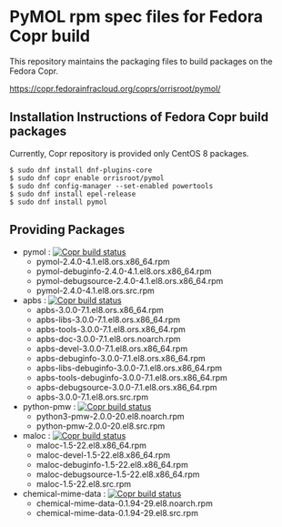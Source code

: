 # PyMOL rpm spec files for Fedora Copr build
This repository maintains the packaging files to build packages on the Fedora Copr.

https://copr.fedorainfracloud.org/coprs/orrisroot/pymol/

## Installation Instructions of Fedora Copr build packages
Currently, Copr repository is provided only CentOS 8 packages.
```
$ sudo dnf install dnf-plugins-core
$ sudo dnf copr enable orrisroot/pymol
$ sudo dnf config-manager --set-enabled powertools
$ sudo dnf install epel-release
$ sudo dnf install pymol
```

## Providing Packages
* pymol : [![Copr build status](https://copr.fedorainfracloud.org/coprs/orrisroot/pymol/package/pymol/status_image/last_build.png)](https://copr.fedorainfracloud.org/coprs/orrisroot/pymol/package/pymol/)
  * pymol-2.4.0-4.1.el8.ors.x86_64.rpm
  * pymol-debuginfo-2.4.0-4.1.el8.ors.x86_64.rpm
  * pymol-debugsource-2.4.0-4.1.el8.ors.x86_64.rpm
  * pymol-2.4.0-4.1.el8.ors.src.rpm
* apbs : [![Copr build status](https://copr.fedorainfracloud.org/coprs/orrisroot/pymol/package/apbs/status_image/last_build.png)](https://copr.fedorainfracloud.org/coprs/orrisroot/pymol/package/apbs/)
  * apbs-3.0.0-7.1.el8.ors.x86_64.rpm
  * apbs-libs-3.0.0-7.1.el8.ors.x86_64.rpm
  * apbs-tools-3.0.0-7.1.el8.ors.x86_64.rpm
  * apbs-doc-3.0.0-7.1.el8.ors.noarch.rpm
  * apbs-devel-3.0.0-7.1.el8.ors.x86_64.rpm
  * apbs-debuginfo-3.0.0-7.1.el8.ors.x86_64.rpm
  * apbs-libs-debuginfo-3.0.0-7.1.el8.ors.x86_64.rpm
  * apbs-tools-debuginfo-3.0.0-7.1.el8.ors.x86_64.rpm
  * apbs-debugsource-3.0.0-7.1.el8.ors.x86_64.rpm
  * apbs-3.0.0-7.1.el8.ors.src.rpm
* python-pmw : [![Copr build status](https://copr.fedorainfracloud.org/coprs/orrisroot/pymol/package/python-pmw/status_image/last_build.png)](https://copr.fedorainfracloud.org/coprs/orrisroot/pymol/package/python-pmw/)
  * python3-pmw-2.0.0-20.el8.noarch.rpm
  * python-pmw-2.0.0-20.el8.src.rpm
* maloc : [![Copr build status](https://copr.fedorainfracloud.org/coprs/orrisroot/pymol/package/maloc/status_image/last_build.png)](https://copr.fedorainfracloud.org/coprs/orrisroot/pymol/package/maloc/)
  * maloc-1.5-22.el8.x86_64.rpm
  * maloc-devel-1.5-22.el8.x86_64.rpm
  * maloc-debuginfo-1.5-22.el8.x86_64.rpm
  * maloc-debugsource-1.5-22.el8.x86_64.rpm
  * maloc-1.5-22.el8.src.rpm
* chemical-mime-data : [![Copr build status](https://copr.fedorainfracloud.org/coprs/orrisroot/pymol/package/chemical-mime-data/status_image/last_build.png)](https://copr.fedorainfracloud.org/coprs/orrisroot/pymol/package/chemical-mime-data/)
  * chemical-mime-data-0.1.94-29.el8.noarch.rpm
  * chemical-mime-data-0.1.94-29.el8.src.rpm
